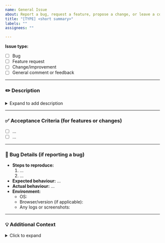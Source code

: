 ```yaml
---
name: General Issue
about: Report a bug, request a feature, propose a change, or leave a comment.
title: "[TYPE] <short summary>"
labels: ""
assignees: ""

---
```


<!-- Choose one -->
**Issue type:**  
- [ ] Bug  
- [ ] Feature request  
- [ ] Change/improvement  
- [ ] General comment or feedback  

---

### ✏️ Description

<!-- A clear and concise description of the problem or request -->
<details>
<summary>Expand to add description</summary>

...

</details>

---

### ✅ Acceptance Criteria (for features or changes)

<!-- What needs to be true to consider this done? -->
- [ ] ...
- [ ] ...

---

### 🐛 Bug Details (if reporting a bug)

- **Steps to reproduce:**
  1. ...
  2. ...
- **Expected behaviour:** ...
- **Actual behaviour:** ...
- **Environment:**  
  - OS:  
  - Browser/version (if applicable):  
  - Any logs or screenshots:

---

### 💡 Additional Context

<!-- Any other context or links you want to share -->
<details>
<summary>Click to expand</summary>

...

</details>
